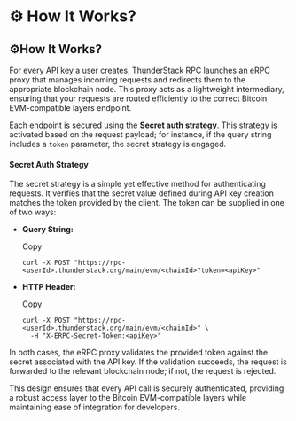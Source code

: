 # ⚙️ How It Works?

## ⚙️How It Works?

For every API key a user creates, ThunderStack RPC launches an eRPC proxy that manages incoming requests and redirects them to the appropriate blockchain node. This proxy acts as a lightweight intermediary, ensuring that your requests are routed efficiently to the correct Bitcoin EVM-compatible layers endpoint.

Each endpoint is secured using the **Secret auth strategy**. This strategy is activated based on the request payload; for instance, if the query string includes a `token` parameter, the secret strategy is engaged.

#### Secret Auth Strategy <a href="#secret-auth-strategy" id="secret-auth-strategy"></a>

The secret strategy is a simple yet effective method for authenticating requests. It verifies that the secret value defined during API key creation matches the token provided by the client. The token can be supplied in one of two ways:

*   **Query String:**

    Copy

    ```
    curl -X POST "https://rpc-<userId>.thunderstack.org/main/evm/<chainId>?token=<apiKey>"
    ```
*   **HTTP Header:**

    Copy

    ```
    curl -X POST "https://rpc-<userId>.thunderstack.org/main/evm/<chainId>" \
      -H "X-ERPC-Secret-Token:<apiKey>"
    ```

In both cases, the eRPC proxy validates the provided token against the secret associated with the API key. If the validation succeeds, the request is forwarded to the relevant blockchain node; if not, the request is rejected.

This design ensures that every API call is securely authenticated, providing a robust access layer to the Bitcoin EVM-compatible layers while maintaining ease of integration for developers.
